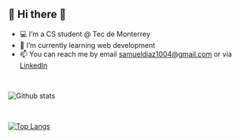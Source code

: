 <!--
**samueldiaz1004/samueldiaz1004** is a ✨ _special_ ✨ repository because its `README.md` (this file) appears on your GitHub profile.

Here are some ideas to get you started:

- 🔭 I’m currently working on ...
- 🌱 I’m currently learning ...
- 👯 I’m looking to collaborate on ...
- 🤔 I’m looking for help with ...
- 💬 Ask me about ...
- 📫 How to reach me: ...
- 😄 Pronouns: ...
- ⚡ Fun fact: ...

For future reference
https://github.com/anuraghazra/github-readme-stats
-->
## 👋 Hi there 👋

- 💻 I’m a CS student @ Tec de Monterrey
- 🌱 I’m currently learning web development
- 📫 You can reach me by email samueldiaz1004@gmail.com or via [LinkedIn](https://www.linkedin.com/in/sadgo)

<br>

![Github stats](https://github-readme-stats.vercel.app/api?username=samueldiaz1004&count_private=true&theme=radical)

<br>

[![Top Langs](https://github-readme-stats.vercel.app/api/top-langs/?username=samueldiaz1004&layout=compact&hide=Jupyter%20Notebook&langs_count=10&theme=radical)](https://github.com/anuraghazra/github-readme-stats)
